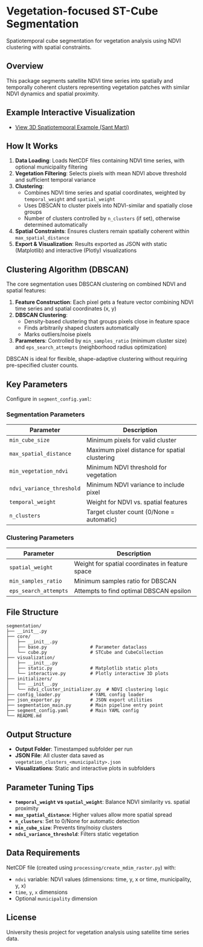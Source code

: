 # Vegetation-focused ST-Cube Segmentation

Spatiotemporal cube segmentation for vegetation analysis using NDVI clustering with spatial constraints.

## Overview

This package segments satellite NDVI time series into spatially and temporally coherent clusters representing vegetation patches with similar NDVI dynamics and spatial proximity.

## Example Interactive Visualization

- [View 3D Spatiotemporal Example (Sant Martí)](https://jannisgru.github.io/TFG/outputs/3d_spatiotemporal_Sant_Mart%C3%AD.html)

## How It Works

1. **Data Loading**: Loads NetCDF files containing NDVI time series, with optional municipality filtering
2. **Vegetation Filtering**: Selects pixels with mean NDVI above threshold and sufficient temporal variance
3. **Clustering**: 
   - Combines NDVI time series and spatial coordinates, weighted by `temporal_weight` and `spatial_weight`
   - Uses DBSCAN to cluster pixels into NDVI-similar and spatially close groups
   - Number of clusters controlled by `n_clusters` (if set), otherwise determined automatically
4. **Spatial Constraints**: Ensures clusters remain spatially coherent within `max_spatial_distance`
5. **Export & Visualization**: Results exported as JSON with static (Matplotlib) and interactive (Plotly) visualizations

## Clustering Algorithm (DBSCAN)

The core segmentation uses DBSCAN clustering on combined NDVI and spatial features:

1. **Feature Construction**: Each pixel gets a feature vector combining NDVI time series and spatial coordinates (x, y)
2. **DBSCAN Clustering**: 
   - Density-based clustering that groups pixels close in feature space
   - Finds arbitrarily shaped clusters automatically
   - Marks outliers/noise pixels
3. **Parameters**: Controlled by `min_samples_ratio` (minimum cluster size) and `eps_search_attempts` (neighborhood radius optimization)

DBSCAN is ideal for flexible, shape-adaptive clustering without requiring pre-specified cluster counts.

## Key Parameters

Configure in `segment_config.yaml`:

### Segmentation Parameters
| Parameter | Description |
|-----------|-------------|
| `min_cube_size` | Minimum pixels for valid cluster |
| `max_spatial_distance` | Maximum pixel distance for spatial clustering |
| `min_vegetation_ndvi` | Minimum NDVI threshold for vegetation |
| `ndvi_variance_threshold` | Minimum NDVI variance to include pixel |
| `temporal_weight` | Weight for NDVI vs. spatial features |
| `n_clusters` | Target cluster count (0/None = automatic) |

### Clustering Parameters
| Parameter | Description |
|-----------|-------------|
| `spatial_weight` | Weight for spatial coordinates in feature space |
| `min_samples_ratio` | Minimum samples ratio for DBSCAN |
| `eps_search_attempts` | Attempts to find optimal DBSCAN epsilon |


## File Structure

```
segmentation/
├── __init__.py
├── core/
│   ├── __init__.py
│   ├── base.py                # Parameter dataclass
│   └── cube.py                # STCube and CubeCollection
├── visualization/
│   ├── __init__.py
│   ├── static.py              # Matplotlib static plots
│   └── interactive.py         # Plotly interactive 3D plots
├── initializers/
│   ├── __init__.py
│   └── ndvi_cluster_initializer.py  # NDVI clustering logic
├── config_loader.py           # YAML config loader
├── json_exporter.py           # JSON export utilities
├── segmentation_main.py       # Main pipeline entry point
├── segment_config.yaml        # Main YAML config
└── README.md
```

## Output Structure

- **Output Folder**: Timestamped subfolder per run
- **JSON File**: All cluster data saved as `vegetation_clusters_<municipality>.json`
- **Visualizations**: Static and interactive plots in subfolders

## Parameter Tuning Tips

- **`temporal_weight` vs `spatial_weight`**: Balance NDVI similarity vs. spatial proximity
- **`max_spatial_distance`**: Higher values allow more spatial spread
- **`n_clusters`**: Set to 0/None for automatic detection
- **`min_cube_size`**: Prevents tiny/noisy clusters
- **`ndvi_variance_threshold`**: Filters static vegetation

## Data Requirements

NetCDF file (created using `processing/create_mdim_raster.py`) with:
- `ndvi` variable: NDVI values (dimensions: time, y, x or time, municipality, y, x)
- `time`, `y`, `x` dimensions
- Optional `municipality` dimension

## License

University thesis project for vegetation analysis using satellite time series data.
